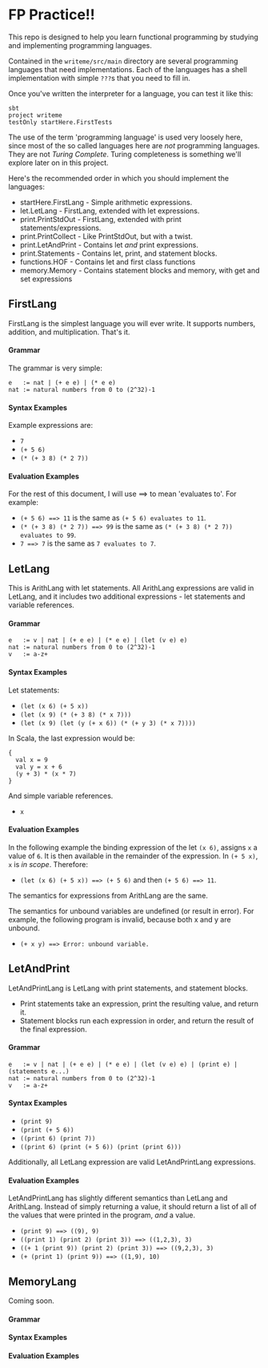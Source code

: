 # FP Practice!!

This repo is designed to help you learn functional programming
by studying and implementing programming languages.

Contained in the `writeme/src/main` directory are several programming
languages that need implementations. Each of the languages has a shell 
implementation with simple `???`s that you need to fill in.

Once you've written the interpreter for a language, you can test it
like this:

    sbt
    project writeme
    testOnly startHere.FirstTests

The use of the term 'programming language' is used very loosely here, 
since most of the so called languages here are *not* programming languages.
They are not *Turing Complete*. Turing completeness is something we'll explore
later on in this project.

Here's the recommended order in which you should implement the languages:

* startHere.FirstLang - Simple arithmetic expressions.
* let.LetLang         - FirstLang, extended with let expressions.
* print.PrintStdOut   - FirstLang, extended with print statements/expressions.
* print.PrintCollect  - Like PrintStdOut, but with a twist.
* print.LetAndPrint   - Contains let *and* print expressions.
* print.Statements    - Contains let, print, and statement blocks.
* functions.HOF       - Contains let and first class functions
* memory.Memory       - Contains statement blocks and memory, with get and set expressions

## FirstLang

FirstLang is the simplest language you will ever write.
It supports numbers, addition, and multiplication. That's it.

#### Grammar

The grammar is very simple:

    e   := nat | (+ e e) | (* e e)
    nat := natural numbers from 0 to (2^32)-1

#### Syntax Examples

Example expressions are:

* `7`
* `(+ 5 6)`
* `(* (+ 3 8) (* 2 7))`

#### Evaluation Examples

For the rest of this document, I will use ==> to mean 'evaluates to'. 
For example:

* `(+ 5 6) ==> 11` is the same as `(+ 5 6) evaluates to 11`.
* `(* (+ 3 8) (* 2 7)) ==> 99` is the same as `(* (+ 3 8) (* 2 7)) evaluates to 99`.
* `7 ==> 7` is the same as `7 evaluates to 7`.

## LetLang

This is ArithLang with let statements. All ArithLang expressions
are valid in LetLang, and it includes two additional expressions -
let statements and variable references.

#### Grammar

    e   := v | nat | (+ e e) | (* e e) | (let (v e) e)
    nat := natural numbers from 0 to (2^32)-1
    v   := a-z+

#### Syntax Examples

Let statements:

* `(let (x 6) (+ 5 x))`
* `(let (x 9) (* (+ 3 8) (* x 7)))`
* `(let (x 9) (let (y (+ x 6)) (* (+ y 3) (* x 7))))`

In Scala, the last expression would be: 

    { 
      val x = 9
      val y = x + 6
      (y + 3) * (x * 7)
    }

And simple variable references.

* `x`

#### Evaluation Examples

In the following example the binding expression of the let `(x 6)`,
assigns `x` a value of `6`. It is then available in the remainder
of the expression. In `(+ 5 x)`, `x` is *in scope*. Therefore:

* `(let (x 6) (+ 5 x)) ==> (+ 5 6)` and then `(+ 5 6) ==> 11`.

The semantics for expressions from ArithLang are the same.

The semantics for unbound variables are undefined (or result in error).
For example, the following program is invalid, because both x and y are unbound.

* `(+ x y) ==> Error: unbound variable.`

## LetAndPrint

LetAndPrintLang is LetLang with print statements, and statement blocks.

* Print statements take an expression, print the resulting value, and return it.
* Statement blocks run each expression in order, and return the result of the final expression.

#### Grammar

    e   := v | nat | (+ e e) | (* e e) | (let (v e) e) | (print e) | (statements e...)
    nat := natural numbers from 0 to (2^32)-1
    v   := a-z+
    
#### Syntax Examples

* `(print 9)`
* `(print (+ 5 6))`
* `((print 6) (print 7))`
* `((print 6) (print (+ 5 6)) (print (print 6)))`

Additionally, all LetLang expression are valid LetAndPrintLang expressions.

#### Evaluation Examples

LetAndPrintLang has slightly different semantics than LetLang and ArithLang.
Instead of simply returning a value, it should return a list  of all of the 
values that were printed in the program, *and* a value.

* `(print 9) ==> ((9), 9)`
* `((print 1) (print 2) (print 3)) ==> ((1,2,3), 3)`
* `((+ 1 (print 9)) (print 2) (print 3)) ==> ((9,2,3), 3)`
* `(+ (print 1) (print 9)) ==> ((1,9), 10)`

## MemoryLang

Coming soon.

#### Grammar
#### Syntax Examples
#### Evaluation Examples
